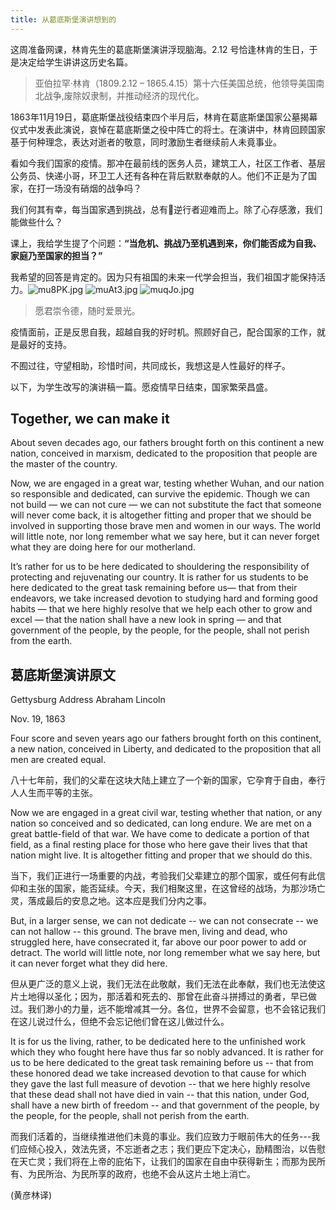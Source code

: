 ```yaml
---
title: 从葛底斯堡演讲想到的
---
```

 
这周准备网课，林肯先生的葛底斯堡演讲浮现脑海。2.12 号恰逢林肯的生日，于是决定给学生讲讲这​历史名篇。


> 亚伯拉罕·林肯（1809.2.12 – 1865.4.15）第十六任美国总统，他领导美国南北战争,废除奴隶制，并推动经济的现代化。


1863年11月19日，葛底斯堡战役结束四个半月后，林肯在葛底斯堡国家公墓揭幕仪式中发表此演说，哀悼在葛底斯堡之役中阵亡的将士。在演讲中，林肯回顾国家基于何种理念，表达对逝者的敬意，同时激励生者继续前人未竟事业。

看如今我们国家的疫情。那冲在最前线的医务人员，建筑工人，社区工作者、基层公务员、快递小哥，环卫工人还有各种在背后默默奉献的人。他们不正是为了国家，在打一场没有硝烟的战争吗？

我们何其有幸，每当国家遇到挑战，总有逆行者迎难而上。除了心存感激，我们能做些什么？

课上，我给学生提了个问题：**“当危机、挑战乃至机遇到来，你们能否成为自我、家庭乃至国家的担当？”** 

我希望的回答是肯定的。因为只有祖国的未来一代学会担当，我们祖国才能保持活力。
​
![mu8PK.jpg](https://cdn.img.wenhairu.com/images/2020/02/15/mu8PK.jpg)
![muAt3.jpg](https://cdn.img.wenhairu.com/images/2020/02/15/muAt3.jpg)
![muqJo.jpg](https://cdn.img.wenhairu.com/images/2020/02/15/muqJo.jpg)


> 愿君崇令德，随时爱景光。

疫情面前，正是反思自我，超越自我的好时机。照顾好自己，配合国家的工作，就是最好的支持。

不囿过往，守望相助，珍惜时间，共同成长，我想这是人性最好的样子。

以下，为学生改写的演讲稿一篇。愿疫情早日结束，国家繁荣昌盛。


## Together, we can make it
About seven decades ago, our fathers brought forth on this continent a new nation, conceived in marxism, dedicated to the proposition that people are the master of the country.

Now, we are engaged in a great war, testing whether Wuhan, and our nation so responsible and dedicated, can survive the epidemic. Though we can not build — we can not cure  — we can not substitute the fact that someone will never come back, it is altogether fitting and proper that we should be involved in supporting those brave men and women in our ways. The world will little note, nor long remember what we say here, but it can never forget what they are doing here for our motherland. ​

It’s rather for us to be here dedicated to shouldering the responsibility of protecting and rejuvenating our country. It is rather for us students to be here dedicated to the great task remaining before us— that from their endeavors, we take increased devotion to studying hard and forming good habits — that we here highly resolve that we help each other to grow and excel — that the nation shall have a new look in spring — and that government of the people, by the people, for the people, shall not perish from the earth.


## 葛底斯堡演讲原文


Gettysburg Address
Abraham Lincoln 


Nov. 19, 1863


Four score and seven years ago our fathers brought forth on this continent, a new nation, conceived in Liberty, and dedicated to the proposition that all men are created equal.


八十七年前，我们的父辈在这块大陆上建立了一个新的国家，它孕育于自由，奉行人人生而平等的主张。


Now we are engaged in a great civil war, testing whether that nation, or any nation so conceived and so dedicated, can long endure. We are met on a great battle-field of that war. We have come to dedicate a portion of that field, as a final resting place for those who here gave their lives that that nation might live. It is altogether fitting and proper that we should do this.


当下，我们正进行一场重要的内战，考验我们父辈建立的那个国家，或任何有此信仰和主张的国家，能否延续。今天，我们相聚这里，在这曾经的战场，为那沙场亡灵，落成最后的安息之地。这本应是我们分内之事。


But, in a larger sense, we can not dedicate -- we can not consecrate -- we can not hallow -- this ground. The brave men, living and dead, who struggled here, have consecrated it, far above our poor power to add or detract. The world will little note, nor long remember what we say here, but it can never forget what they did here. 


但从更广泛的意义上说，我们无法在此敬献，我们无法在此奉献，我们也无法使这片土地得以圣化；因为，那活着和死去的、那曾在此奋斗拼搏过的勇者，早已做过。我们渺小的力量，远不能增减其一分。各位，世界不会留意，也不会铭记我们在这儿说过什么，但绝不会忘记他们曾在这儿做过什么。 


It is for us the living, rather, to be dedicated here to the unfinished work which they who fought here have thus far so nobly advanced. It is rather for us to be here dedicated to the great task remaining before us -- that from these honored dead we take increased devotion to that cause for which they gave the last full measure of devotion -- that we here highly resolve that these dead shall not have died in vain -- that this nation, under God, shall have a new birth of freedom -- and that government of the people, by the people, for the people, shall not perish from the earth.


而我们活着的，当继续推进他们未竟的事业。我们应致力于眼前伟大的任务---我们应倾心投入，效法先贤，不忘逝者之志；我们更应下定决心，励精图治，以告慰在天亡灵；我们将在上帝的庇佑下，让我们的国家在自由中获得新生；而那为民所有、为民所治、为民所享的政府，也绝不会从这片土地上消亡。

(黄彦林译)



